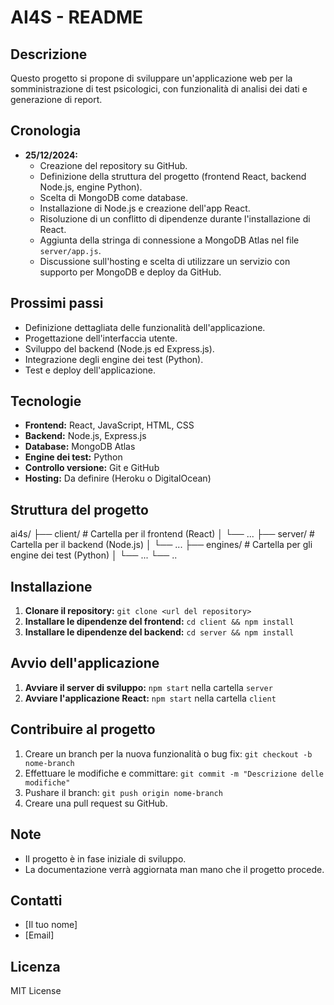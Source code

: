 # AI4S - README

## Descrizione

Questo progetto si propone di sviluppare un'applicazione web per la somministrazione di test psicologici, con funzionalità di analisi dei dati e generazione di report.

## Cronologia

* **25/12/2024:** 
    * Creazione del repository su GitHub.
    * Definizione della struttura del progetto (frontend React, backend Node.js, engine Python).
    * Scelta di MongoDB come database.
    * Installazione di Node.js e creazione dell'app React.
    * Risoluzione di un conflitto di dipendenze durante l'installazione di React.
    * Aggiunta della stringa di connessione a MongoDB Atlas nel file `server/app.js`.
    * Discussione sull'hosting e scelta di utilizzare un servizio con supporto per MongoDB e deploy da GitHub.

## Prossimi passi

* Definizione dettagliata delle funzionalità dell'applicazione.
* Progettazione dell'interfaccia utente.
* Sviluppo del backend (Node.js ed Express.js).
* Integrazione degli engine dei test (Python).
* Test e deploy dell'applicazione.

## Tecnologie

* **Frontend:** React, JavaScript, HTML, CSS
* **Backend:** Node.js, Express.js
* **Database:** MongoDB Atlas
* **Engine dei test:** Python
* **Controllo versione:** Git e GitHub
* **Hosting:** Da definire (Heroku o DigitalOcean)

## Struttura del progetto

ai4s/
├── client/              # Cartella per il frontend (React)
│   └── ...
├── server/              # Cartella per il backend (Node.js)
│   └── ...
├── engines/             # Cartella per gli engine dei test (Python)
│   └── ...
└── ..

## Installazione

1. **Clonare il repository:** `git clone <url del repository>`
2. **Installare le dipendenze del frontend:** `cd client && npm install`
3. **Installare le dipendenze del backend:** `cd server && npm install`

## Avvio dell'applicazione

1. **Avviare il server di sviluppo:** `npm start` nella cartella `server`
2. **Avviare l'applicazione React:** `npm start` nella cartella `client`

## Contribuire al progetto

1. Creare un branch per la nuova funzionalità o bug fix: `git checkout -b nome-branch`
2. Effettuare le modifiche e committare: `git commit -m "Descrizione delle modifiche"`
3. Pushare il branch: `git push origin nome-branch`
4. Creare una pull request su GitHub.

## Note

* Il progetto è in fase iniziale di sviluppo.
* La documentazione verrà aggiornata man mano che il progetto procede.

## Contatti

* [Il tuo nome]
* [Email]

## Licenza

MIT License

